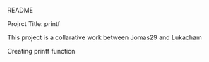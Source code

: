 README

Projrct Title: printf

This project is a collarative work between Jomas29 and Lukacham

Creating printf function